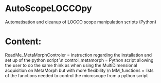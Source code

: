 # AutoScopeLOCCOpy
Automatisation and cleanup of LOCCO scope manipulation scripts (Python)

# Content: 
ReadMe_MetaMorphControler = instruction regarding the installation and set up of the python script 
\n
control_metamorph = Python script allowing the user to do the same think as when using the MultiDimensional acquisition on MetaMorph but with more flexibility 
\n
MM_functions = lists of the functions needed to control the microscope from a python script 
